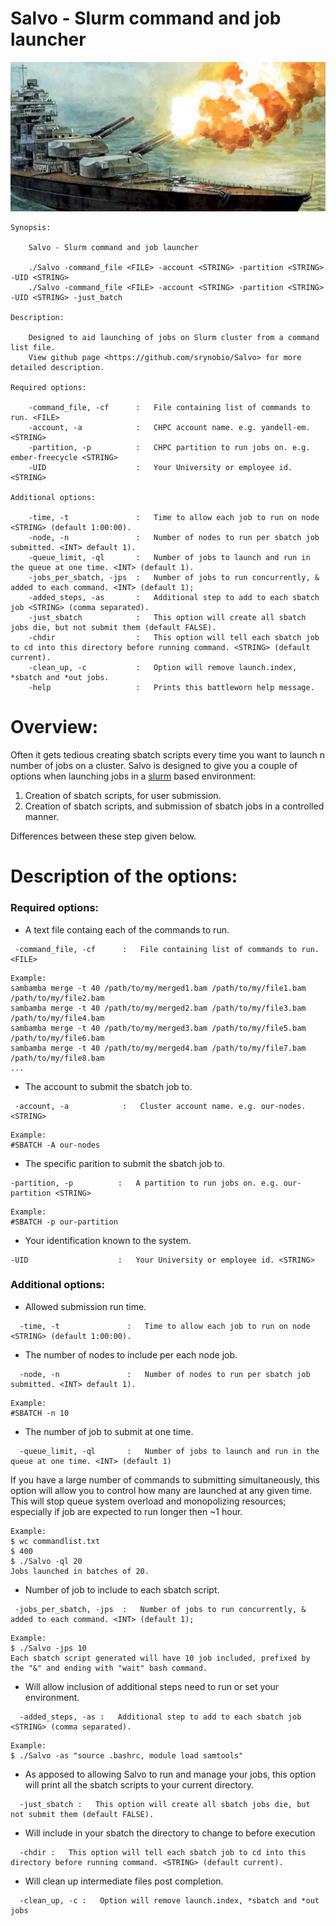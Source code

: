 # Salvo - Slurm command and job launcher
![alt text](https://github.com/srynobio/Salvo/blob/master/img/salvo3.jpg)

```
Synopsis:

    Salvo - Slurm command and job launcher

    ./Salvo -command_file <FILE> -account <STRING> -partition <STRING> -UID <STRING>
    ./Salvo -command_file <FILE> -account <STRING> -partition <STRING> -UID <STRING> -just_batch

Description:

    Designed to aid launching of jobs on Slurm cluster from a command list file.
    View github page <https://github.com/srynobio/Salvo> for more detailed description.

Required options:

    -command_file, -cf      :   File containing list of commands to run. <FILE>
    -account, -a            :   CHPC account name. e.g. yandell-em. <STRING>
    -partition, -p          :   CHPC partition to run jobs on. e.g. ember-freecycle <STRING>
    -UID                    :   Your University or employee id. <STRING>

Additional options:

    -time, -t               :   Time to allow each job to run on node <STRING> (default 1:00:00).
    -node, -n               :   Number of nodes to run per sbatch job submitted. <INT> default 1).
    -queue_limit, -ql       :   Number of jobs to launch and run in the queue at one time. <INT> (default 1).
    -jobs_per_sbatch, -jps  :   Number of jobs to run concurrently, & added to each command. <INT> (default 1);
    -added_steps, -as       :   Additional step to add to each sbatch job <STRING> (comma separated).
    -just_sbatch            :   This option will create all sbatch jobs die, but not submit them (default FALSE).
    -chdir                  :   This option will tell each sbatch job to cd into this directory before running command. <STRING> (default current).
    -clean_up, -c           :   Option will remove launch.index, *sbatch and *out jobs.
    -help                   :   Prints this battleworn help message.

```

# Overview:
Often it gets tedious creating sbatch scripts every time you want to launch n number of jobs on a cluster.  Salvo is designed to give you a couple of options when launching jobs in a [slurm](http://slurm.schedmd.com/) based environment:

1.	Creation of sbatch scripts, for user submission.
2.	Creation of sbatch scripts, and submission of sbatch jobs in a controlled manner.

Differences between these step given below.

# Description of the options:

### Required options:

* A text file containg each of the commands to run.
```
 -command_file, -cf      :   File containing list of commands to run. <FILE>
```
```
Example:
sambamba merge -t 40 /path/to/my/merged1.bam /path/to/my/file1.bam /path/to/my/file2.bam 
sambamba merge -t 40 /path/to/my/merged2.bam /path/to/my/file3.bam /path/to/my/file4.bam
sambamba merge -t 40 /path/to/my/merged3.bam /path/to/my/file5.bam /path/to/my/file6.bam
sambamba merge -t 40 /path/to/my/merged4.bam /path/to/my/file7.bam /path/to/my/file8.bam
...
```

* The account to submit the sbatch job to.
```
 -account, -a            :   Cluster account name. e.g. our-nodes. <STRING>
```
```
Example:
#SBATCH -A our-nodes
```

* The specific parition to submit the sbatch job to.
```
-partition, -p          :   A partition to run jobs on. e.g. our-partition <STRING>
```
```
Example:
#SBATCH -p our-partition
```

* Your identification known to the system.
```
-UID                    :   Your University or employee id. <STRING>
```

### Additional options:

* Allowed submission run time.
```
  -time, -t               :   Time to allow each job to run on node <STRING> (default 1:00:00).
```

* The number of nodes to include per each node job.
```
  -node, -n               :   Number of nodes to run per sbatch job submitted. <INT> default 1).
```
```
Example:
#SBATCH -n 10
```
* The number of job to submit at one time.
```
  -queue_limit, -ql       :   Number of jobs to launch and run in the queue at one time. <INT> (default 1)
```
If you have a large number of commands to submitting simultaneously, this option will allow you to control how many are launched at any given time.   This will stop queue system overload and monopolizing resources; especially if job are expected to run longer then ~1 hour.

```
Example:
$ wc commandlist.txt
$ 400
$ ./Salvo -ql 20
Jobs launched in batches of 20.
```
* Number of job to include to each sbatch script.
```
 -jobs_per_sbatch, -jps  :   Number of jobs to run concurrently, & added to each command. <INT> (default 1);
```
```
Example:
$ ./Salvo -jps 10
Each sbatch script generated will have 10 job included, prefixed by the "&" and ending with "wait" bash command.
```

* Will allow inclusion of additional steps need to run or set your environment.
```
  -added_steps, -as :   Additional step to add to each sbatch job <STRING> (comma separated).
```
```
Example:
$ ./Salvo -as "source .bashrc, module load samtools"
```
* As apposed to allowing Salvo to run and manage your jobs, this option will print all the sbatch scripts to your current directory.
```
  -just_sbatch :   This option will create all sbatch jobs die, but not submit them (default FALSE).
```

* Will include in your sbatch the directory to change to before execution
```
  -chdir :   This option will tell each sbatch job to cd into this directory before running command. <STRING> (default current).
```

* Will clean up intermediate files post completion.
```
  -clean_up, -c :   Option will remove launch.index, *sbatch and *out jobs
```


 


